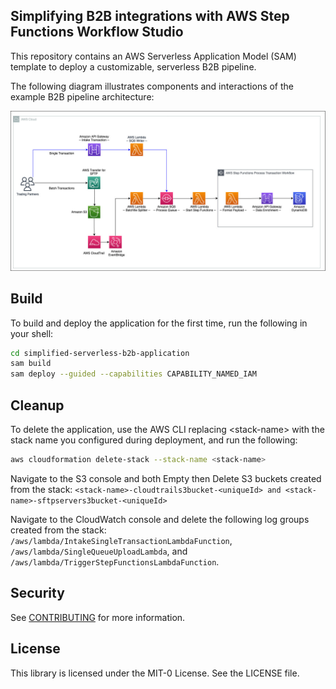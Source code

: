 ## Simplifying B2B integrations with AWS Step Functions Workflow Studio

This repository contains an AWS Serverless Application Model (SAM) template to deploy a customizable, serverless B2B pipeline. 

The following diagram illustrates components and interactions of the example B2B pipeline architecture:

![](./b2b-pipeline-architecture.jpg)

## Build

To build and deploy the application for the first time, run the following in your shell:

```bash
cd simplified-serverless-b2b-application
sam build
sam deploy --guided --capabilities CAPABILITY_NAMED_IAM
```
## Cleanup

To delete the application, use the AWS CLI replacing &lt;stack-name&gt; with the stack name you configured during deployment, and run the following:

```bash
aws cloudformation delete-stack --stack-name <stack-name>
```

Navigate to the S3 console and both Empty then Delete S3 buckets created
from the stack: ```<stack-name>-cloudtrails3bucket-<uniqueId> and <stack-name>-sftpservers3bucket-<uniqueId>```

Navigate to the CloudWatch console and delete the following log groups
created from the stack: ```/aws/lambda/IntakeSingleTransactionLambdaFunction```,
```/aws/lambda/SingleQueueUploadLambda```, and
```/aws/lambda/TriggerStepFunctionsLambdaFunction```.

## Security

See [CONTRIBUTING](CONTRIBUTING.md#security-issue-notifications) for more information.

## License

This library is licensed under the MIT-0 License. See the LICENSE file.

